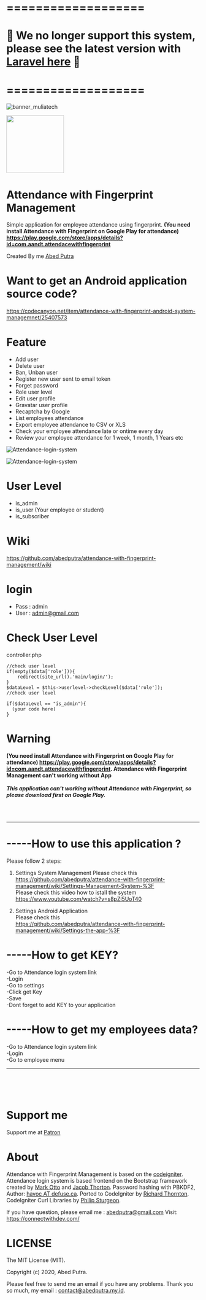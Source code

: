 
# ===================
# 🛑  We no longer support this system, please see the latest version with <a href="https://codecanyon.net/item/attendance-with-fingerprint-android-system-managemnet/25407573">Laravel here</a> 🛑 
# ===================
![banner_muliatech](https://github.com/abedputra/Attendance-login-system/assets/11581453/fdce5763-5ff4-432c-8592-69d170364ac5)

<img src="https://user-images.githubusercontent.com/11581453/71761352-d3529200-2f04-11ea-8880-304bf4b4b849.png" width="150">

# Attendance with Fingerprint Management
Simple application for employee attendance using fingerprint. <b>(You need install Attendance with Fingerprint on Google Play for attendance) https://play.google.com/store/apps/details?id=com.aandt.attendacewithfingerprint </b>

Created By me [Abed Putra](https://connectwithdev.com/)

# Want to get an Android application source code?
https://codecanyon.net/item/attendance-with-fingerprint-android-system-managemnet/25407573

# Feature
- Add user
- Delete user
- Ban, Unban user
- Register new user sent to email token
- Forget password
- Role user level
- Edit user profile
- Gravatar user profile
- Recaptcha by Google
- List employees attendance
- Export employee attendance to CSV or XLS
- Check your employee attendance late or ontime every day
- Review your employee attendance for 1 week, 1 month, 1 Years etc

![Attendance-login-system](https://user-images.githubusercontent.com/11581453/74153592-ee26cd80-4c4b-11ea-867d-4c7252e1d9cf.png)

![Attendance-login-system](https://user-images.githubusercontent.com/11581453/71766143-b8e5dc00-2f37-11ea-97ff-e973ea4d0a2a.png)

# User Level
- is_admin
- is_user (Your employee or student)
- is_subscriber

# Wiki
https://github.com/abedputra/attendance-with-fingerprint-management/wiki

# login
- Pass : admin
- User : admin@gmail.com

# Check User Level
controller.php
```
//check user level
if(empty($data['role'])){
    redirect(site_url().'main/login/');
}
$dataLevel = $this->userlevel->checkLevel($data['role']);
//check user level

if($dataLevel == "is_admin"){
  (your code here)
}
```
# Warning
<b>(You need install Attendance with Fingerprint on Google Play for attendance) https://play.google.com/store/apps/details?id=com.aandt.attendacewithfingerprint. Attendance with Fingerprint Management can't working without App</b>
<br><br>
***This application can't working without Attendance with Fingerprint, so please download first on Google Play.***
<br><br>

<br>

----------------------------------------------------------------------------------------------------------------------------------------

# -----How to use this application ?
Please follow 2 steps:<br>
1. Settings System Management
Please check this<br>
https://github.com/abedputra/attendance-with-fingerprint-management/wiki/Settings-Management-System-%3F<br>
Please check this video how to istall the system
https://www.youtube.com/watch?v=s8pZl5UoT40

2. Settings Android Application<br>
Please check this<br>
https://github.com/abedputra/attendance-with-fingerprint-management/wiki/Settings-the-app-%3F

# -----How to get KEY?
-Go to Attendance login system link<br>
-Login<br>
-Go to settings<br>
-Click get Key<br>
-Save<br>
-Dont forget to add KEY to your application<br>

# -----How to get my employees data?
-Go to Attendance login system link<br>
-Login<br>
-Go to employee menu<br>

----------------------------------------------------------------------------------------------------------------------------------------

<br>
<br>
<br>

# Support me
Support me at <a href="https://www.patreon.com/abedputra">Patron</a>

# About
Attendance with Fingerprint Management is based on the [codeigniter](https://github.com/bcit-ci/CodeIgniter). Attendance login system is based frontend on the Bootstrap framework created by  [Mark Otto](https://twitter.com/mdo) and [Jacob Thorton](https://twitter.com/fat).
Password hashing with PBKDF2, Author: [havoc AT defuse.ca](https://github.com/defuse).
Ported to CodeIgniter by [Richard Thornton](http://twitter.com/RichardThornton).
CodeIgniter Curl Libraries by [Philip Sturgeon](https://github.com/philsturgeon).

If you have question, please email me : abedputra@gmail.com
Visit: https://connectwithdev.com/

# LICENSE
The MIT License (MIT).

Copyright (c) 2020, Abed Putra.

Please feel free to send me an email if you have any problems.
Thank you so much, my email : contact@abedputra.my.id.
